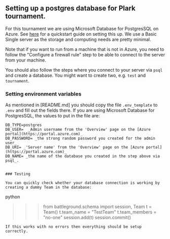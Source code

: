 ## Setting up a postgres database for Plark tournament.

For this tournament we are using Microsoft Database for PostgresSQL on Azure.
See [here](https://docs.microsoft.com/en-us/azure/postgresql/quickstart-create-server-database-portal)  for a quickstart guide on setting this up.
We use a Basic Single server as the storage and computing needs are pretty minimal.

Note that if you want to run from a machine that is not in Azure, you need to follow the "Configure a firewall rule" step to be able to connect to the server from your machine.

You should also follow the steps where you connect to your server via `psql` and create a database.  You might want to create two, e.g. `test` and `tournament`.

### Setting environment variables

As mentioned in [README.md] you should copy the file `.env_template` to `.env` and fill out the fields there.  If you are using Microsoft Database for PostgresSQL, the values to put in the file are:
```
DB_TYPE=postgres
DB_USER=  _Admin username from the 'Overview' page on the [Azure portal](https://portal.azure.com)_
DB_PASSWORD= _the strong random password you created for the admin user_
DB_URI= _'Server name' from the 'Overview' page on the [Azure portal](https://portal.azure.com)_
DB_NAME= _the name of the database you created in the step above via psql_.


### Testing

You can quickly check whether your database connection is working by creating a dummy Team in the database:
```
python
>>> from battleground.schema import session, Team
>>> t = Team()
>>> t.team_name = "TestTeam"
>>> t.team_members = "no-one"
>>> session.add(t)
>>> session.commit()
```
If this works with no errors then everything should be setup correctly.

